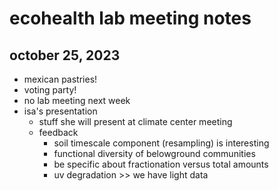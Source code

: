 # ecohealth lab meeting notes
## october 25, 2023

- mexican pastries!
- voting party!
- no lab meeting next week
- isa's presentation
	- stuff she will present at climate center meeting
	- feedback
		- soil timescale component (resampling) is interesting
		- functional diversity of belowground communities
		- be specific about fractionation versus total amounts
		- uv degradation >> we have light data